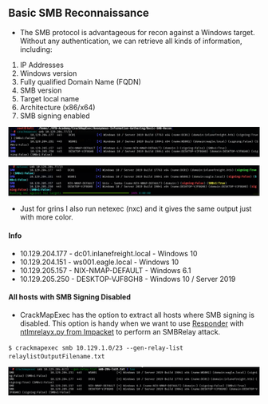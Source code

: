 ## Basic SMB Reconnaissance

- The SMB protocol is advantageous for recon against a Windows target. Without any authentication, we can retrieve all kinds of information, including:

1. IP Addresses 
2. Windows version
3. Fully qualified Domain Name (FQDN)
4. SMB version
5. Target local name
6. Architecture (x86/x64)
7. SMB signing enabled 

![SMB Recon](/Basic-SMB-Recon/images/cme.png)

![SMB Recon](/Basic-SMB-Recon/images/nxc.png) 

- Just for grins I also run netexec (nxc) and it gives the same output just with more color. 

#### Info
- 10.129.204.177 - dc01.inlanefreight.local - Windows 10
- 10.129.204.151 - ws001.eagle.local - Windows 10
- 10.129.205.157 - NIX-NMAP-DEFAULT - Windows 6.1 
- 10.129.205.250 - DESKTOP-VJF8GH8 - Windows 10 / Server 2019

#### All hosts with SMB Signing Disabled

- CrackMapExec has the option to extract all hosts where SMB signing is disabled. This option is handy when we want to use [Responder](https://github.com/lgandx/Responder) with [ntlmrelayx.py from Impacket](https://github.com/SecureAuthCorp/impacket/blob/master/examples/ntlmrelayx.py) to perform an SMBRelay attack. 

`$ crackmapexec smb 10.129.1.0/23 --gen-relay-list relaylistOutputFilename.txt`

![SMB Recon](/Basic-SMB-Recon/images/no-sign.png) 

